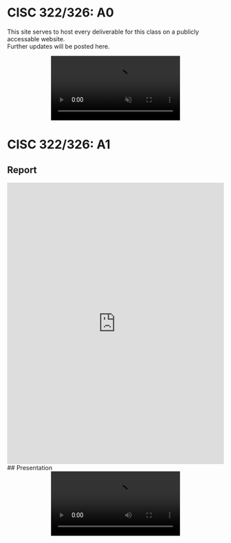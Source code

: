 # CISC 322/326: A0
This site serves to host every deliverable for this class on a publicly accessable website.  
Further updates will be posted here.

<div style="width: 100%">
<video muted autoplay loop style="display: block; margin: 0 auto">
<source src="./media/bird_dance.mp4" type="video/mp4">
</video>
</div>

# CISC 322/326: A1
## Report
<div style="padding-top: 130%; position: relative;"><embed src="https://drive.google.com/viewerng/viewer?embedded=true&amp;url=https://github.com/jdhickey/echo-cowsay/raw/main/media/A1_Report.pdf" type="application/pdf" style="width: 100%; height: 100%; position: absolute; top: 0;"></div>
## Presentation
<div style="width: 100%">
<video style="display: block; margin: 0 auto">
<source src="https://www.youtube.com/watch?v=C0m2P8AANys" type="video/mp4">
</video>
</div>
